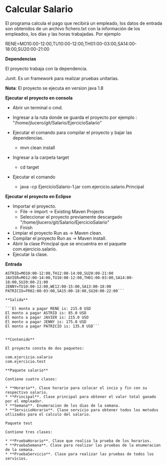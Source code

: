 # Calcular Salario

El programa calcula el pago que recibirá un empleado, los datos de entrada son obtenidos de un archivo fichero.txt con la información de los empleados, los días y las horas trabajadas.
Por ejemplo 

RENE=MO10:00-12:00,TU10:00-12:00,TH01:00-03:00,SA14:00-18:00,SU20:00-21:00

**Dependencias**

El proyecto trabaja con la dependencia.

Junit. Es un framework para realizar pruebas unitarias.




**Nota**: El proyecto se ejecuta en version java 1.8

**Ejecutar el proyecto en consola**

* Abrir un terminal o cmd.

* Ingresar a la ruta donde se guarda el proyecto por ejemplo : "/home/jlucero/git/Salario/EjercicioSalario"

* Ejecutar el comando para compilar el proyecto y bajar las dependencias.

	* mvn clean install

* Ingresar a la carpeta target

	* cd target

* Ejecutar el comando

	* java -cp EjercicioSalario-1.jar com.ejercicio.salario.Principal

**Ejecutar el proyecto en Eclipse**

* Importar el proyecto.
	* File -> import -> Existing Maven Projects
	* Seleccionar el proyecto previamente descargado "/home/jlucero/git/Salario/EjercicioSalario"
	* Finish
* Limpiar el proyecto Run as -> Maven clean.
* Compilar el proyecto Run as -> Maven install.
* Abrir la clase Principal que se encuentra en el paquete com.ejercicio.salario.
* Ejecutar la clase.

**Entrada**

```RENE=MO10:00-12:00,TU10:00-12:00,TH01:00-03:00,SA14:00-18:00,SU20:00-21:00
ASTRID=MO10:00-12:00,TH12:00-14:00,SU20:00-21:00
JAVIER=MO12:00-14:00,TU10:00-12:00,TH01:00-03:00,SA14:00-18:00,SU20:00-21:00
JENNY=TU10:00-12:00,WE12:00-15:00,SA13:00-18:00
PATRICIO=FR02:00-03:00,SA15:00-18:00,SU20:00-22:00```

**Salida**

```El monto a pagar RENE is: 215.0 USD
El monto a pagar ASTRID is: 85.0 USD
El monto a pagar JAVIER is: 215.0 USD
El monto a pagar JENNY is: 175.0 USD
El monto a pagar PATRICIO is: 135.0 USD```


**Contenido**

El proyecto consta de dos paquetes:

com.ejercicio.salario
com.ejercicio.test

**Paquete salario**

Contiene cuatro clases:

* **Horario**. Clase horario para colocar el incio y fin con su respectivo salario.
* **Principal**. Clase principal para obtener el valor total ganado por el empleador.
* **Semana**. Enumeracion de los dias de la semana.
* **ServicioHorario**. Clase servicio para obtener todos los metodos utlizados para el calculo del salario.

Paquete test

Contiene tres clases:

* **PruebaHorario**. Clase que realiza la prueba de los horarios.
* **PruebaSemana**. Clase para realizar las pruebas de la enumeracion de la semana.
* **PruebaServicio**. Clase para realizar las pruebas de todos los servicios.
